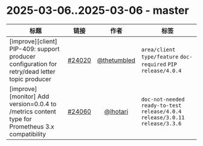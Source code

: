 # 2025-03-06..2025-03-06 - master
| 标题 | 链接 | 作者 | 标签 |
| - | :--: | :--: | - |
| [improve][client] PIP-409: support producer configuration for retry/dead letter topic producer | [#24020](https://github.com/apache/pulsar/pull/24020) | [@thetumbled](https://github.com/thetumbled) | `area/client` `type/feature` `doc-required` `PIP` `release/4.0.4`  | 
| [improve][monitor] Add version=0.0.4 to /metrics content type for Prometheus 3.x compatibility | [#24060](https://github.com/apache/pulsar/pull/24060) | [@lhotari](https://github.com/lhotari) | `doc-not-needed` `ready-to-test` `release/4.0.4` `release/3.0.11` `release/3.3.6`  | 
